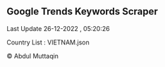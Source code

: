 

## Google Trends Keywords Scraper 
 
Last Update 26-12-2022 , 05:20:26

Country List :
VIETNAM.json



© Abdul Muttaqin 

